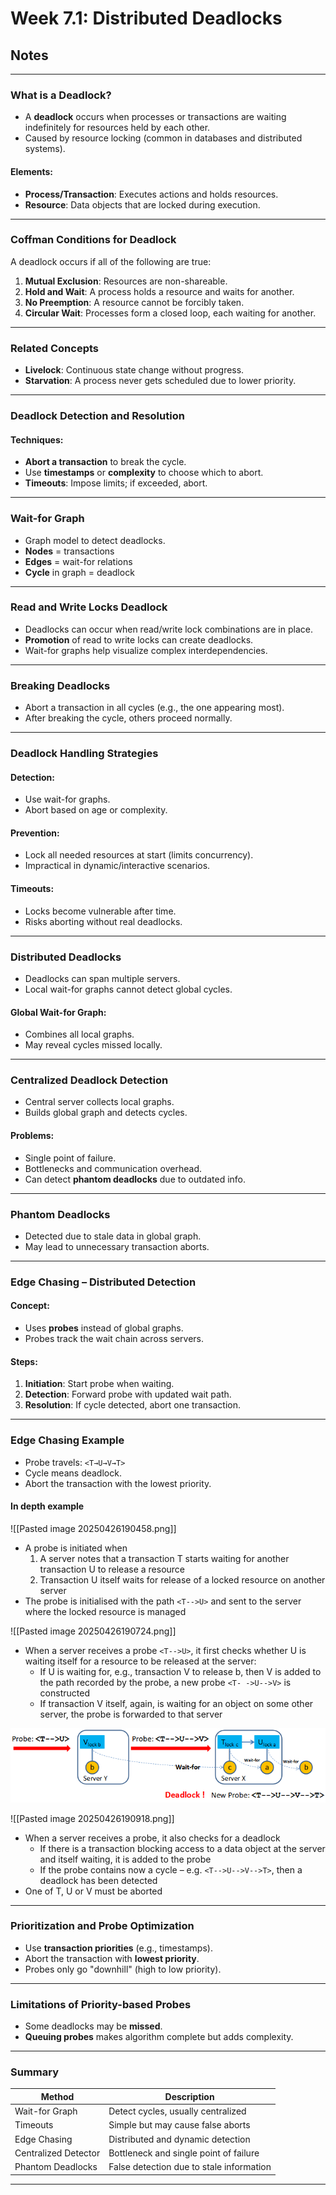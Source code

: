 # Week 7.1: Distributed Deadlocks

## Notes

---

### What is a Deadlock?

- A **deadlock** occurs when processes or transactions are waiting indefinitely for resources held by each other.
- Caused by resource locking (common in databases and distributed systems).

#### Elements:

- **Process/Transaction**: Executes actions and holds resources.
- **Resource**: Data objects that are locked during execution.

---

### Coffman Conditions for Deadlock

A deadlock occurs if all of the following are true:

1. **Mutual Exclusion**: Resources are non-shareable.
2. **Hold and Wait**: A process holds a resource and waits for another.
3. **No Preemption**: A resource cannot be forcibly taken.
4. **Circular Wait**: Processes form a closed loop, each waiting for another.

---

### Related Concepts

- **Livelock**: Continuous state change without progress.
- **Starvation**: A process never gets scheduled due to lower priority.

---

### Deadlock Detection and Resolution

#### Techniques:

- **Abort a transaction** to break the cycle.
- Use **timestamps** or **complexity** to choose which to abort.
- **Timeouts**: Impose limits; if exceeded, abort.

---

### Wait-for Graph

- Graph model to detect deadlocks.
- **Nodes** = transactions
- **Edges** = wait-for relations
- **Cycle** in graph = deadlock

---

### Read and Write Locks Deadlock

- Deadlocks can occur when read/write lock combinations are in place.
- **Promotion** of read to write locks can create deadlocks.
- Wait-for graphs help visualize complex interdependencies.

---

### Breaking Deadlocks

- Abort a transaction in all cycles (e.g., the one appearing most).
- After breaking the cycle, others proceed normally.

---

### Deadlock Handling Strategies

#### Detection:

- Use wait-for graphs.
- Abort based on age or complexity.

#### Prevention:

- Lock all needed resources at start (limits concurrency).
- Impractical in dynamic/interactive scenarios.

#### Timeouts:

- Locks become vulnerable after time.
- Risks aborting without real deadlocks.

---

### Distributed Deadlocks

- Deadlocks can span multiple servers.
- Local wait-for graphs cannot detect global cycles.

#### Global Wait-for Graph:

- Combines all local graphs.
- May reveal cycles missed locally.

---

### Centralized Deadlock Detection

- Central server collects local graphs.
- Builds global graph and detects cycles.

#### Problems:

- Single point of failure.
- Bottlenecks and communication overhead.
- Can detect **phantom deadlocks** due to outdated info.

---

### Phantom Deadlocks

- Detected due to stale data in global graph.
- May lead to unnecessary transaction aborts.

---

### Edge Chasing – Distributed Detection

#### Concept:

- Uses **probes** instead of global graphs.
- Probes track the wait chain across servers.

#### Steps:

1. **Initiation**: Start probe when waiting.
2. **Detection**: Forward probe with updated wait path.
3. **Resolution**: If cycle detected, abort one transaction.

---

### Edge Chasing Example

- Probe travels: `<T→U→V→T>`
- Cycle means deadlock.
- Abort the transaction with the lowest priority.

#### In depth example
![[Pasted image 20250426190458.png]]
- A probe is initiated when  
	1. A server notes that a transaction T starts waiting for  another transaction U to release a resource  
	2. Transaction U itself waits for release of a locked resource  on another server  
- The probe is initialised with the path `<T-->U>` and sent to the server where the locked resource is managed

![[Pasted image 20250426190724.png]]
- When a server receives a probe `<T-->U>`, it first checks whether U is waiting itself for a resource to be released at the server: 
	- If U is waiting for, e.g., transaction V to release b, then V is added to the path recorded by the probe, a new probe `<T- ->U-->V>` is constructed 
	- If transaction V itself, again, is waiting for an object on some other server, the probe is forwarded to that server

![Screenshot](https://github.com/gonz-tyler/university-notes/blob/main/year3/spring/distributed-systems/Pasted%20image%2020250426190918.png)

![[Pasted image 20250426190918.png]]
- When a server receives a probe, it also checks for a deadlock
	- If there is a transaction blocking access to a data object at the server and itself waiting, it is added to the probe
	- If the probe contains now a cycle – e.g. `<T-->U-->V-->T>`,  then a deadlock has been detected
- One of T, U or V must be aborted  

---

### Prioritization and Probe Optimization

- Use **transaction priorities** (e.g., timestamps).
- Abort the transaction with **lowest priority**.
- Probes only go "downhill" (high to low priority).

---

### Limitations of Priority-based Probes

- Some deadlocks may be **missed**.
- **Queuing probes** makes algorithm complete but adds complexity.

---

### Summary

| Method               | Description                              |
| -------------------- | ---------------------------------------- |
| Wait-for Graph       | Detect cycles, usually centralized       |
| Timeouts             | Simple but may cause false aborts        |
| Edge Chasing         | Distributed and dynamic detection        |
| Centralized Detector | Bottleneck and single point of failure   |
| Phantom Deadlocks    | False detection due to stale information |

---
